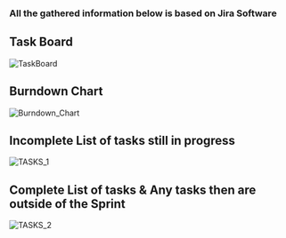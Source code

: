   ### All the gathered information below is based on Jira Software
  
  ## Task Board
  ![TaskBoard](https://user-images.githubusercontent.com/89010606/130333046-2d4b60e4-a6d9-42bc-bfe4-13f5adf5c51f.png)
  
  ## Burndown Chart
  ![Burndown_Chart](https://user-images.githubusercontent.com/89010606/130329875-f2e5329e-f9f2-4091-af44-c1bbe0d764e2.png)
  
  ## Incomplete List of tasks still in progress
  ![TASKS_1](https://user-images.githubusercontent.com/89010606/130329883-08725910-b182-4239-b002-58646e2666f0.png)
  
  ## Complete List of tasks & Any tasks then are outside of the Sprint
  ![TASKS_2](https://user-images.githubusercontent.com/89010606/130329890-58572d5b-76f5-450a-9186-b52a89194f2e.png)




